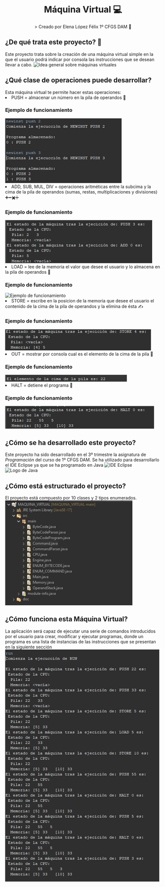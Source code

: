 <div align="center">
<h1 align="center"> Máquina Virtual 💻 </h1>
> Creado por Elena López Félix 1º CFGS DAM 📝
</div>

<h2>¿De qué trata este proyecto? 🤔</h2>
 Este proyecto trata sobre la creación de una máquina virtual simple en la que el usuario podrá indicar por consola las instrucciones que se desean llevar a cabo. 
 <img src="https://www.docpath.com/wp-content/uploads/features-and-advantages-of-virtual-machine-systems.png" alt="Idea general sobre máquinas virtuales" height="450px">

<h2>¿Qué clase de operaciones puede desarrollar? </h2>
Esta máquina virtual te permite hacer estas operaciones:
<li>PUSH = almacenar un número en la pila de operandos 📂</li>
<h3>Ejemplo de funcionamiento</h3>
<img src="media/push.png" alt="Ejemplo de funcionamiento">

<li>ADD, SUB, MUL, DIV = operaciones aritméticas entre la subcima y la cima de la pila de operandos (sumas, restas, multiplicaciones y divisiones) ➕➖✖️➗</li>
<h3>Ejemplo de funcionamiento</h3>
<img src="media/add.png" alt="Ejemplo de funcionamiento">

<li>LOAD = lee de la memoria el valor que desee el usuario y lo almacena en la pila de operandos 📂</li>
<h3>Ejemplo de funcionamiento</h3>
<img src="" alt="Ejemplo de funcionamiento">

<li>STORE = escribe en la posicion de la memoria que desee el usuario el contenido de la cima de la pila de operandos y la elimina de ésta ✍️</li>
<h3>Ejemplo de funcionamiento</h3>
<img src="media/store.png" alt="Ejemplo de funcionamiento">

<li>OUT = mostrar por consola cual es el elemento de la cima de la pila 🗻</li>
<h3>Ejemplo de funcionamiento</h3>
<img src="media/out.png" alt="Ejemplo de funcionamiento">

<li>HALT = detiene el programa 🛑</li>
<h3>Ejemplo de funcionamiento</h3>
<img src="media/halt.png" alt="Ejemplo de funcionamiento">

<h2>¿Cómo se ha desarrollado este proyecto?</h2>
Este proyecto ha sido desarrollado en el 3º trimestre la asignatura de <i>Programación</i> del curso de 1º CFGS DAM. Se ha utilizado para desarrollarlo el IDE Eclipse ya que se ha programado en Java
<img src="https://encrypted-tbn0.gstatic.com/images?q=tbn:ANd9GcT5e61QZcOk2_7CaZAOTtL0KkZTaGLRgdk8gAjymLd_&s" alt="IDE Eclipse">
<img src="https://1000logos.net/wp-content/uploads/2020/09/Java-Logo.png" alt="Logo de Java" width="200px">

<h2>¿Cómo está estructurado el proyecto?</h2>
El proyecto está compuesto por 10 clases y 2 tipos enumerados.
<img src="media/estructura.png" alt="Estructura del proyecto">

<h2>¿Cómo funciona esta Máquina Virtual?</h2>
La aplicación será capaz de ejecutar una serie de comandos introducidos por el usuario para crear, modificar y ejecutar programas, donde un programa es una lista de instancias de las instrucciones que se presentan en la siguiente sección
<img src="media/funcionamiento.png" alt="Ejemplo de funcionamiento">

 

